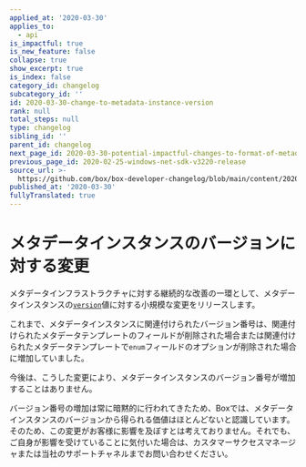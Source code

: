 ```yaml
---
applied_at: '2020-03-30'
applies_to:
  - api
is_impactful: true
is_new_feature: false
collapse: true
show_excerpt: true
is_index: false
category_id: changelog
subcategory_id: ''
id: 2020-03-30-change-to-metadata-instance-version
rank: null
total_steps: null
type: changelog
sibling_id: ''
parent_id: changelog
next_page_id: 2020-03-30-potential-impactful-changes-to-format-of-metadata-date-fields
previous_page_id: 2020-02-25-windows-net-sdk-v3220-release
source_url: >-
  https://github.com/box/box-developer-changelog/blob/main/content/2020/03-30-change-to-metadata-instance-version.md
published_at: '2020-03-30'
fullyTranslated: true
---
```

# メタデータインスタンスのバージョンに対する変更

メタデータインフラストラクチャに対する継続的な改善の一環として、メタデータインスタンスの[`version`](r:/metadata/#param-$version)値に対する小規模な変更をリリースします。

<!-- more -->

これまで、メタデータインスタンスに関連付けられたバージョン番号は、関連付けられたメタデータテンプレートのフィールドが削除された場合または関連付けられたメタデータテンプレートで`enum`フィールドのオプションが削除された場合に増加していました。

今後は、こうした変更により、メタデータインスタンスのバージョン番号が増加することはありません。

バージョン番号の増加は常に暗黙的に行われてきたため、Boxでは、メタデータインスタンスのバージョンから得られる価値はほとんどないと認識しています。そのため、この変更がお客様に影響を及ぼすとは考えておりません。それでも、ご自身が影響を受けていることに気付いた場合は、カスタマーサクセスマネージャまたは当社のサポートチャネルまでお問い合わせください。

